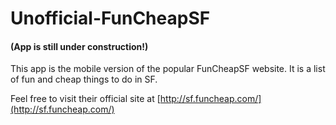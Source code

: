 # Unofficial-FunCheapSF
#### (App is still under construction!)

This app is the mobile version of the popular FunCheapSF website. It is a list of fun and cheap things to do in SF.

Feel free to visit their official site at [http://sf.funcheap.com/](http://sf.funcheap.com/)

